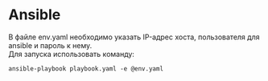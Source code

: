 # Ansible
В файле env.yaml необходимо указать IP-адрес хоста, пользователя для ansible и пароль к нему. <br>
Для запуска использовать команду:
```
ansible-playbook playbook.yaml -e @env.yaml
```

